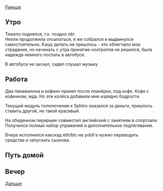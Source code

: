 [Раньше](2021.07.06.md)
## Утро
Тяжело поднялся, т.к. поздно лёг.  
Нелли продолжила отсыпаться, я же собрался и выдвинулся самостоятельно. Кашу делать не пришлось - это облегчало мои страдания, но начинать с утра принятие ноотропов не решился, была надежда немного поспать в автобусе.

В автобусе не заснул, сидел слушал музыку.
## Работа
Два пикамилона и кофеин принял после планёрки, под кофе. Кофе с кофеином, мда. Но эти колёса добавили мне изрядно бодрости.

Текущий модуль полключения к Sphinx оказался за деньги, пришлось ставить другой, не такой красивый.

На обеденном перерыве совместил английский с занятием в спортзале. Получился полный набор упражений и дополнительное подтягивание.

Вчера исполнился какскад eth/btc на yobit'e нужно переводить средства и запускать сызнова.
## Путь домой
## Вечер
[Дальше](2021.07.08.md)